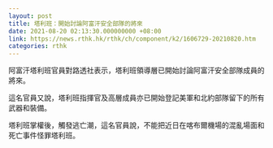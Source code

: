 ```yaml
---
layout: post
title: 塔利班：開始討論阿富汗安全部隊的將來
date: 2021-08-20 02:13:30.000000000 +08:00
link: https://news.rthk.hk/rthk/ch/component/k2/1606729-20210820.htm
categories: rthk
---
```


阿富汗塔利班官員對路透社表示，塔利班領導層已開始討論阿富汗安全部隊成員的將來。

這名官員又說，塔利班指揮官及高層成員亦已開始登記美軍和北約部隊留下的所有武器和裝備。

塔利班掌權後，觸發逃亡潮，這名官員說，不能把近日在喀布爾機場的混亂場面和死亡事件怪罪塔利班。
